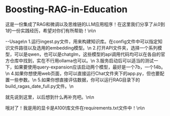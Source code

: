 # Boosting-RAG-in-Education
这是一份集成了RAG和微调以及思维链的LLM应用程序！在这里我们分享了从0到1的一份实践经历，希望对你们有所帮助！\n\n

--Usage\n
1.运行ingest.py文件，用来构建知识库。在config文件中可以指定知识文件路径以及选用的embedding模型。\n
2.打开API文件夹，选择一个系列模型，可以是qwen，也可以是chatglm，这些模型的api调用代码均可以在各自的官方仓库中找到，实在不行用ollama也可以。\n
3.服务启动后可以适当的测试一下，如果要使用query-expansion应该启动两个模型，最好是一个7b，一个14b。\n
4.如果你想使用web页面，你可以直接运行Chat文件夹下的app.py，但也要配置一些参数。\n
5.如果你想直接评估数据，你可以运行RAG目录下的build_ragas_date_full.py文件。\n

就先说到这里，以后想到什么再补充吧。\n\n

哦对了！我是用的显卡是A100!库文件在requirements.txt文件中！\n\n
